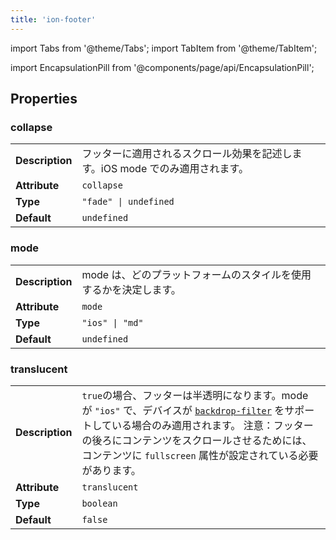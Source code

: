 ```yaml
---
title: 'ion-footer'
---
```


import Tabs from '@theme/Tabs';
import TabItem from '@theme/TabItem';

<head>
  <title>Page Footer | Ionic App Footer: Wrapper Root Page Component</title>
  <meta
    name="description"
    content="A footer is a root component that sits at the bottom of a page. Ionic footers can be a wrapper for ion-toolbar to make sure the content area is sized correctly."
  />
</head>

import EncapsulationPill from '@components/page/api/EncapsulationPill';

## Properties

### collapse

|                 |                                                                               |
| --------------- | ----------------------------------------------------------------------------- |
| **Description** | フッターに適用されるスクロール効果を記述します。iOS mode でのみ適用されます。 |
| **Attribute**   | `collapse`                                                                    |
| **Type**        | `"fade" \| undefined`                                                         |
| **Default**     | `undefined`                                                                   |

### mode

|                 |                                                                   |
| --------------- | ----------------------------------------------------------------- |
| **Description** | mode は、どのプラットフォームのスタイルを使用するかを決定します。 |
| **Attribute**   | `mode`                                                            |
| **Type**        | `"ios" \| "md"`                                                   |
| **Default**     | `undefined`                                                       |

### translucent

|                 |                                                                                                                                                                                                                                                                                                                                                          |
| --------------- | -------------------------------------------------------------------------------------------------------------------------------------------------------------------------------------------------------------------------------------------------------------------------------------------------------------------------------------------------------- |
| **Description** | `true`の場合、フッターは半透明になります。mode が `"ios"` で、デバイスが [`backdrop-filter`](https://developer.mozilla.org/en-US/docs/Web/CSS/backdrop-filter#Browser_compatibility) をサポートしている場合のみ適用されます。 注意：フッターの後ろにコンテンツをスクロールさせるためには、コンテンツに `fullscreen` 属性が設定されている必要があります。 |
| **Attribute**   | `translucent`                                                                                                                                                                                                                                                                                                                                            |
| **Type**        | `boolean`                                                                                                                                                                                                                                                                                                                                                |
| **Default**     | `false`                                                                                                                                                                                                                                                                                                                                                  |
